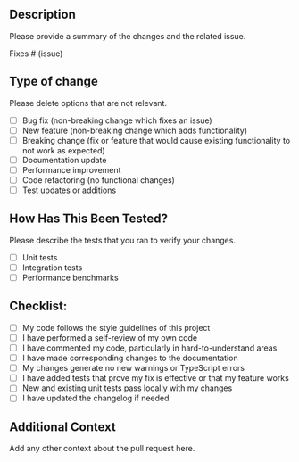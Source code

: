 ## Description

Please provide a summary of the changes and the related issue.

Fixes # (issue)

## Type of change

Please delete options that are not relevant.

- [ ] Bug fix (non-breaking change which fixes an issue)
- [ ] New feature (non-breaking change which adds functionality)
- [ ] Breaking change (fix or feature that would cause existing functionality to not work as expected)
- [ ] Documentation update
- [ ] Performance improvement
- [ ] Code refactoring (no functional changes)
- [ ] Test updates or additions

## How Has This Been Tested?

Please describe the tests that you ran to verify your changes.

- [ ] Unit tests
- [ ] Integration tests
- [ ] Performance benchmarks

## Checklist:

- [ ] My code follows the style guidelines of this project
- [ ] I have performed a self-review of my own code
- [ ] I have commented my code, particularly in hard-to-understand areas
- [ ] I have made corresponding changes to the documentation
- [ ] My changes generate no new warnings or TypeScript errors
- [ ] I have added tests that prove my fix is effective or that my feature works
- [ ] New and existing unit tests pass locally with my changes
- [ ] I have updated the changelog if needed

## Additional Context

Add any other context about the pull request here.
